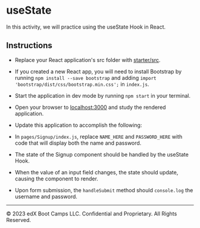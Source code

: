 # useState

In this activity, we will practice using the useState Hook in React.

## Instructions

- Replace your React application's src folder with [starter/src](starter/src).

- If you created a new React app, you will need to install Bootstrap by running `npm install --save bootstrap` and adding `import 'bootstrap/dist/css/bootstrap.min.css';` in `index.js`.

- Start the application in dev mode by running `npm start` in your terminal.

- Open your browser to [localhost:3000](http://localhost:3000) and study the rendered application.

- Update this application to accomplish the following:

- In `pages/Signup/index.js`, replace `NAME_HERE` and `PASSWORD_HERE` with code that will display both the name and password.

- The state of the Signup component should be handled by the useState Hook.

- When the value of an input field changes, the state should update, causing the component to render.

- Upon form submission, the `handleSubmit` method should `console.log` the username and password.

---

© 2023 edX Boot Camps LLC. Confidential and Proprietary. All Rights Reserved.
